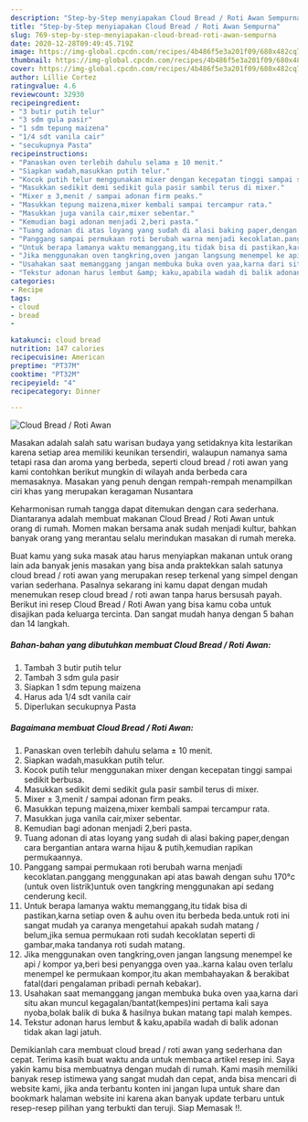 ```yaml
---
description: "Step-by-Step menyiapakan Cloud Bread / Roti Awan Sempurna"
title: "Step-by-Step menyiapakan Cloud Bread / Roti Awan Sempurna"
slug: 769-step-by-step-menyiapakan-cloud-bread-roti-awan-sempurna
date: 2020-12-28T09:49:45.719Z
image: https://img-global.cpcdn.com/recipes/4b486f5e3a201f09/680x482cq70/cloud-bread-roti-awan-foto-resep-utama.jpg
thumbnail: https://img-global.cpcdn.com/recipes/4b486f5e3a201f09/680x482cq70/cloud-bread-roti-awan-foto-resep-utama.jpg
cover: https://img-global.cpcdn.com/recipes/4b486f5e3a201f09/680x482cq70/cloud-bread-roti-awan-foto-resep-utama.jpg
author: Lillie Cortez
ratingvalue: 4.6
reviewcount: 32930
recipeingredient:
- "3 butir putih telur"
- "3 sdm gula pasir"
- "1 sdm tepung maizena"
- "1/4 sdt vanila cair"
- "secukupnya Pasta"
recipeinstructions:
- "Panaskan oven terlebih dahulu selama ± 10 menit."
- "Siapkan wadah,masukkan putih telur."
- "Kocok putih telur menggunakan mixer dengan kecepatan tinggi sampai sedikit berbusa."
- "Masukkan sedikit demi sedikit gula pasir sambil terus di mixer."
- "Mixer ± 3,menit / sampai adonan firm peaks."
- "Masukkan tepung maizena,mixer kembali sampai tercampur rata."
- "Masukkan juga vanila cair,mixer sebentar."
- "Kemudian bagi adonan menjadi 2,beri pasta."
- "Tuang adonan di atas loyang yang sudah di alasi baking paper,dengan cara bergantian antara warna hijau &amp; putih,kemudian rapikan permukaannya."
- "Panggang sampai permukaan roti berubah warna menjadi kecoklatan.panggang menggunakan api atas bawah dengan suhu 170°c (untuk oven listrik)untuk oven tangkring menggunakan api sedang cenderung kecil."
- "Untuk berapa lamanya waktu memanggang,itu tidak bisa di pastikan,karna setiap oven &amp; auhu oven itu berbeda beda.untuk roti ini sangat mudah ya caranya mengetahui apakah sudah matang / belum,jika semua permukaan roti sudah kecoklatan seperti di gambar,maka tandanya roti sudah matang."
- "Jika menggunakan oven tangkring,oven jangan langsung menempel ke api / kompor ya,beri besi penyangga oven yaa..karna kalau oven terlalu menempel ke permukaan kompor,itu akan membahayakan &amp; berakibat fatal(dari pengalaman pribadi pernah kebakar)."
- "Usahakan saat memanggang jangan membuka buka oven yaa,karna dari situ akan muncul kegagalan/bantat(kempes)ini pertama kali saya nyoba,bolak balik di buka &amp; hasilnya bukan matang tapi malah kempes."
- "Tekstur adonan harus lembut &amp; kaku,apabila wadah di balik adonan tidak akan lagi jatuh."
categories:
- Recipe
tags:
- cloud
- bread
- 

katakunci: cloud bread  
nutrition: 147 calories
recipecuisine: American
preptime: "PT37M"
cooktime: "PT32M"
recipeyield: "4"
recipecategory: Dinner

---
```



![Cloud Bread / Roti Awan](https://img-global.cpcdn.com/recipes/4b486f5e3a201f09/680x482cq70/cloud-bread-roti-awan-foto-resep-utama.jpg)

Masakan adalah salah satu warisan budaya yang setidaknya kita lestarikan karena setiap area memiliki keunikan tersendiri, walaupun namanya sama tetapi rasa dan aroma yang berbeda, seperti cloud bread / roti awan yang kami contohkan berikut mungkin di wilayah anda berbeda cara memasaknya. Masakan yang penuh dengan rempah-rempah menampilkan ciri khas yang merupakan keragaman Nusantara



Keharmonisan rumah tangga dapat ditemukan dengan cara sederhana. Diantaranya adalah membuat makanan Cloud Bread / Roti Awan untuk orang di rumah. Momen makan bersama anak sudah menjadi kultur, bahkan banyak orang yang merantau selalu merindukan masakan di rumah mereka.

Buat kamu yang suka masak atau harus menyiapkan makanan untuk orang lain ada banyak jenis masakan yang bisa anda praktekkan salah satunya cloud bread / roti awan yang merupakan resep terkenal yang simpel dengan varian sederhana. Pasalnya sekarang ini kamu dapat dengan mudah menemukan resep cloud bread / roti awan tanpa harus bersusah payah.
Berikut ini resep Cloud Bread / Roti Awan yang bisa kamu coba untuk disajikan pada keluarga tercinta. Dan sangat mudah hanya dengan 5 bahan dan 14 langkah.


<!--inarticleads1-->

##### Bahan-bahan yang dibutuhkan membuat Cloud Bread / Roti Awan:

1. Tambah 3 butir putih telur
1. Tambah 3 sdm gula pasir
1. Siapkan 1 sdm tepung maizena
1. Harus ada 1/4 sdt vanila cair
1. Diperlukan secukupnya Pasta




<!--inarticleads2-->

##### Bagaimana membuat  Cloud Bread / Roti Awan:

1. Panaskan oven terlebih dahulu selama ± 10 menit.
1. Siapkan wadah,masukkan putih telur.
1. Kocok putih telur menggunakan mixer dengan kecepatan tinggi sampai sedikit berbusa.
1. Masukkan sedikit demi sedikit gula pasir sambil terus di mixer.
1. Mixer ± 3,menit / sampai adonan firm peaks.
1. Masukkan tepung maizena,mixer kembali sampai tercampur rata.
1. Masukkan juga vanila cair,mixer sebentar.
1. Kemudian bagi adonan menjadi 2,beri pasta.
1. Tuang adonan di atas loyang yang sudah di alasi baking paper,dengan cara bergantian antara warna hijau &amp; putih,kemudian rapikan permukaannya.
1. Panggang sampai permukaan roti berubah warna menjadi kecoklatan.panggang menggunakan api atas bawah dengan suhu 170°c (untuk oven listrik)untuk oven tangkring menggunakan api sedang cenderung kecil.
1. Untuk berapa lamanya waktu memanggang,itu tidak bisa di pastikan,karna setiap oven &amp; auhu oven itu berbeda beda.untuk roti ini sangat mudah ya caranya mengetahui apakah sudah matang / belum,jika semua permukaan roti sudah kecoklatan seperti di gambar,maka tandanya roti sudah matang.
1. Jika menggunakan oven tangkring,oven jangan langsung menempel ke api / kompor ya,beri besi penyangga oven yaa..karna kalau oven terlalu menempel ke permukaan kompor,itu akan membahayakan &amp; berakibat fatal(dari pengalaman pribadi pernah kebakar).
1. Usahakan saat memanggang jangan membuka buka oven yaa,karna dari situ akan muncul kegagalan/bantat(kempes)ini pertama kali saya nyoba,bolak balik di buka &amp; hasilnya bukan matang tapi malah kempes.
1. Tekstur adonan harus lembut &amp; kaku,apabila wadah di balik adonan tidak akan lagi jatuh.




Demikianlah cara membuat cloud bread / roti awan yang sederhana dan cepat. Terima kasih buat waktu anda untuk membaca artikel resep ini. Saya yakin kamu bisa membuatnya dengan mudah di rumah. Kami masih memiliki banyak resep istimewa yang sangat mudah dan cepat, anda bisa mencari di website kami, jika anda terbantu konten ini jangan lupa untuk share dan bookmark halaman website ini karena akan banyak update terbaru untuk resep-resep pilihan yang terbukti dan teruji. Siap Memasak !!. 
